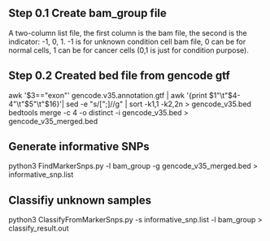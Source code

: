 ## Step 0.1 Create bam_group file
A two-column list file, the first column is the bam file, the second is the indicator: -1, 0, 1. -1 is for unknown condition cell bam file, 0 can be for normal cells, 1 can be for cancer cells (0,1 is just for condition purpose).

## Step 0.2 Created bed file from gencode gtf
awk '$3=="exon"' gencode.v35.annotation.gtf | awk '{print $1"\t"$4-4"\t"$5"\t"$16}'| sed -e "s/[\";]//g" | sort -k1,1 -k2,2n > gencode_v35.bed
bedtools merge -c 4 -o distinct -i gencode_v35.bed > gencode_v35_merged.bed

## Generate informative SNPs
python3 FindMarkerSnps.py -l bam_group -g gencode_v35_merged.bed > informative_snp.list

## Classifiy unknown samples
python3 ClassifyFromMarkerSnps.py -s informative_snp.list -l bam_group > classify_result.out

